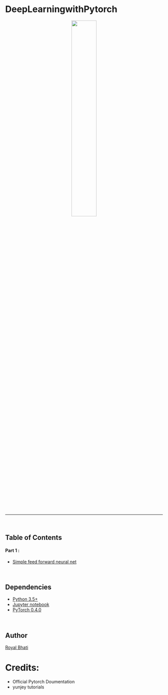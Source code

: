 #                                  DeepLearningwithPytorch
<p align="center"><img width="40%" src="logo/pytorch_logo_2018.svg" /></p>

--------------------------------------------------------------------------------


<br/>

## Table of Contents

#### Part 1 :
* [Simple feed forward neural net](https://github.com/)


<br/>

## Dependencies

* [Python 3.5+](https://www.continuum.io/downloads)
* [Jupyter notebook](http://jupyter.org/)
* [PyTorch 0.4.0](http://pytorch.org/)



<br/>


## Author
[Royal Bhati](https://github.com/royalbhati)

# Credits:

* Official Pytorch Doumentation
* yunjey tutorials

